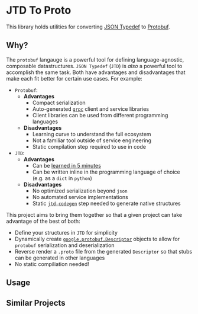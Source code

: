 # JTD To Proto

This library holds utilities for converting [JSON Typedef](https://jsontypedef.com/) to [Protobuf](https://developers.google.com/protocol-buffers).

## Why?

The `protobuf` langauge is a powerful tool for defining language-agnostic, composable datastructures. `JSON Typedef` (`JTD`) is _also_ a powerful tool to accomplish the same task. Both have advantages and disadvantages that make each fit better for certain use cases. For example:

* `Protobuf`:
    * **Advantages**
        * Compact serialization
        * Auto-generated [`grpc`](https://grpc.io/) client and service libraries
        * Client libraries can be used from different programming languages
    * **Disadvantages**
        * Learning curve to understand the full ecosystem
        * Not a familiar tool outside of service engineering
        * Static compilation step required to use in code
* `JTD`:
    * **Advantages**
        * Can be [learned in 5 minutes](https://jsontypedef.com/docs/jtd-in-5-minutes/)
        * Can be written inline in the programming language of choice (e.g. as a `dict` in `python`)
    * **Disadvantages**
        * No optimized serialization beyond `json`
        * No automated service implementations
        * Static [`jtd-codegen`](https://jsontypedef.com/docs/jtd-codegen/) step needed to generate native structures

This project aims to bring them together so that a given project can take advantage of the best of both:

* Define your structures in `JTD` for simplicity
* Dynamically create [`google.protobuf.Descriptor`](https://github.com/protocolbuffers/protobuf/blob/main/python/google/protobuf/descriptor.py#L245) objects to allow for `protobuf` serialization and deserialization
* Reverse render a `.proto` file from the generated `Descriptor` so that stubs can be generated in other languages
* No static compiliation needed!

## Usage

## Similar Projects

